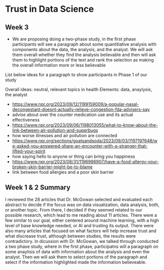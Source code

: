 # Trust in Data Science

## Week 3 

* We are proposing doing a two-phase study, in the first phase participants will see a paragraph about some quantitiative analysis with components about the data, the analysis, and the analyst. We will ask them overall whether they find the analysis believable and then will ask them to highlight portions of the text and rank the selection as making the overall information more or less believable
  
List below ideas for a paragraph to show participants in Phase 1 of our study

Overall ideas: neutral, relevant topics in health 
Elements: data, anaylysis, the analyst

- https://www.npr.org/2023/09/12/1199159009/a-popular-nasal-decongestant-doesnt-actually-relieve-congestion-fda-advisers-say
- advise about over the counter medication use and its actual effectiveness
- https://www.npr.org/2023/09/06/1198013055/what-to-know-about-the-link-between-air-pollution-and-superbugs
- how worse illnesses and air pollution are connected
- https://www.npr.org/sections/goatsandsoda/2023/09/03/1197197648/we-asked-you-answered-share-an-encounter-with-a-stranger-that-lifted-your-spirit
- how saying hello to anyone or thing can bring you happiness
- https://www.npr.org/2023/08/31/1196986907/have-a-food-allergy-your-broken-skin-barrier-might-be-to-blame
- link between food allergies and a poor skin barrier


## Week 1 & 2 Summary

I reviewed the 28 articles that Dr. McGowan selected and evaluated each abstract to decide if the focus was on data visualization, data analysis, both, or another topic. From there, I decided if they seemed related to our possible research, which lead to me reading about 11 articles. There were a few similar to our goal, either centered around machine learning, with a high level of base knowledge needed, or AI and trusting its output. There were also many articles that focused on what factors will help increase trust and what discrease trust, although between studies, the results were contradictory. In dicussion with Dr. McGowan, we talked through conducted a two phase study, where in the first phase, participatns will a paragraph on some anaylisis of data with information about the analysis and even the analyst. Then we will ask them to select portions of the paragraph and select if the information highlighted made the information believeable.
